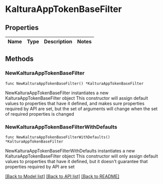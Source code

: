 # KalturaAppTokenBaseFilter

## Properties

Name | Type | Description | Notes
------------ | ------------- | ------------- | -------------

## Methods

### NewKalturaAppTokenBaseFilter

`func NewKalturaAppTokenBaseFilter() *KalturaAppTokenBaseFilter`

NewKalturaAppTokenBaseFilter instantiates a new KalturaAppTokenBaseFilter object
This constructor will assign default values to properties that have it defined,
and makes sure properties required by API are set, but the set of arguments
will change when the set of required properties is changed

### NewKalturaAppTokenBaseFilterWithDefaults

`func NewKalturaAppTokenBaseFilterWithDefaults() *KalturaAppTokenBaseFilter`

NewKalturaAppTokenBaseFilterWithDefaults instantiates a new KalturaAppTokenBaseFilter object
This constructor will only assign default values to properties that have it defined,
but it doesn't guarantee that properties required by API are set


[[Back to Model list]](../README.md#documentation-for-models) [[Back to API list]](../README.md#documentation-for-api-endpoints) [[Back to README]](../README.md)


